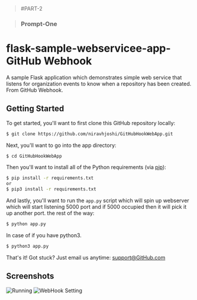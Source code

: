 >#PART-2

>### Prompt-One

# flask-sample-webservicee-app-GitHub Webhook

A sample Flask application which demonstrates simple web service that listens for organization events to know when a repository has been created. From GitHub Webhook.


## Getting Started

To get started, you'll want to first clone this GitHub repository locally:

```bash
$ git clone https://github.com/niravhjoshi/GitHubHookWebApp.git
```

Next, you'll want to go into the  app directory:

```bash
$ cd GitHubHookWebApp
```

Then you'll want to install all of the Python requirements (via
[pip](http://pip.readthedocs.org/en/latest/)):

```bash
$ pip install -r requirements.txt 
or
$ pip3 install -r requirements.txt
```

And lastly, you'll want to run the `app.py` script which will spin up webserver which will start listening 5000 port and if 5000 occupied then it will pick it up another port.
the rest of the way:

```bash
$ python app.py
```
In case of if you have python3.
```bash
$ python3 app.py
```

That's it!  Got stuck?  Just email us anytime:
[support@GitHub.com](mailto:niravhjoshi@outlook.com)


## Screenshots

![Running](http://ultroniot.com/img/FlaskAppRunning.jpg)
![WebHook Setting](http://ultroniot.com/img/WebHookDemo.jpg)

